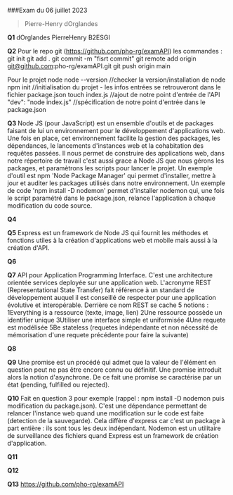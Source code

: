 ###Exam du 06 juillet 2023

> Pierre-Henry dOrglandes

**Q1**
dOrglandes PierreHenry B2ESGI

**Q2**
Pour le repo git (https://github.com/pho-rg/examAPI) les commandes :
git init
git add .
git commit -m "fisrt commit"
git remote add origin git@github.com:pho-rg/examAPI.git
git push origin main

Pour le projet node
node --version //checker la version/installation de node
npm init //initialisation du projet - les infos entrées se retrouveront dans le fichier package.json
touch index.js //ajout de notre point d'entrée de l'API
"dev": "node index.js" //spécification de notre point d'entrée dans le package.json

**Q3**
Node JS (pour JavaScript) est un ensemble d'outils et de packages faisant de lui un environnement pour le développement d'applications web. Une fois en place, cet environnement facilite la gestion des packages, les dépendances, le lancements d'instances web et la cohabitation des requêtes passées. Il nous permet de construire des applications web, dans notre répertoire de travail c'est aussi grace a Node JS que nous gérons les packages, et paramètrons les scripts pour lancer le projet. Un exemple d'outil est npm 'Node Package Manager' qui permet d'installer, mettre à jour et auditer les packages utilisés dans notre environnement. Un exemple de code 'npm install -D nodemon' permet d'installer nodemon qui, une fois le script paramétré dans le package.json, relance l'application à chaque modification du code source.

**Q4**

**Q5**
Express est un framework de Node JS qui fournit les méthodes et fonctions utiles à la création d'applications web et mobile mais aussi à la création d'API.

**Q6**

**Q7**
API pour Application Programming Interface. C'est une architecture orientée services deployée sur une application web. L'acronyme REST (Representational State Transfer) fait référence à un standard de développement auquel il est conseillé de respecter pour une application évolutive et interopérable. Derrière ce nom REST se cache 5 notions : 1Everything is a ressource (texte, image, lien) 2Une ressource possède un identifier unique 3Utiliser une interface simple et uniformisée 4Une requete est modélisée 5Be stateless (requetes indépendante et non nécessité de mémorisation d'une requete précédente pour faire la suivante)

**Q8**

**Q9**
Une promise est un procédé qui admet que la valeur de l'élément en question peut ne pas être encore connu ou définitif. Une promise introduit alors la notion d'asynchrone. De ce fait une promise se caractérise par un état (pending, fulfilled ou rejected).

**Q10**
Fait en question 3 pour exemple (rappel : npm install -D nodemon puis modification du package.json). C'est une dépendance permettant  de relancer l'instance web quand une modification sur le code est faite (detection de la sauvegarde). Cela diffère d'express car c'est un package à part entière : ils sont tous les deux indépendant. Nodemon est un utilitaire de surveillance des fichiers quand Express est un framework de création d'application.

**Q11**

**Q12**

**Q13**
https://github.com/pho-rg/examAPI
